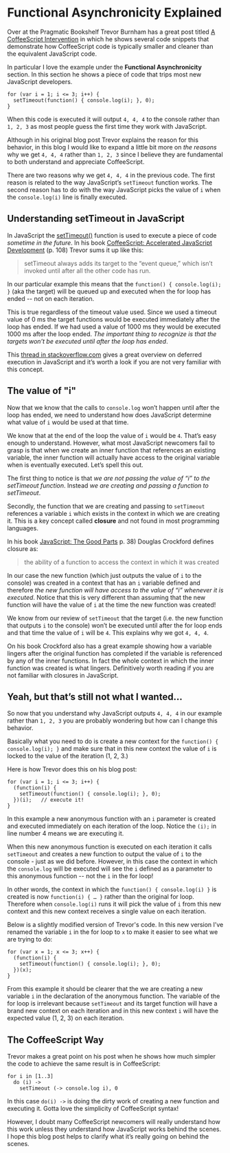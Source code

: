 # Functional Asynchronicity Explained
Over at the Pragmatic Bookshelf Trevor Burnham has a great post titled [A CoffeeScript Intervention](http://pragprog.com/magazines/2011-05/a-coffeescript-intervention) in which he shows several code snippets that demonstrate how CoffeeScript code is typically smaller and cleaner than the equivalent JavaScript code.

In particular I love the example under the **Functional Asynchronicity** section. In this section he shows a piece of code that trips most new JavaScript developers.

```code
for (var i = 1; i <= 3; i++) {
  setTimeout(function() { console.log(i); }, 0);
}
```

When this code is executed it will output `4, 4, 4` to the console rather than `1, 2, 3` as most people guess the first time they work with JavaScript.

Although in his original blog post Trevor explains the reason for this behavior, in this blog I would like to expand a little bit more on *the reasons* why we get `4, 4, 4` rather than `1, 2, 3` since I believe they are fundamental to both understand and appreciate CoffeeScript.

There are two reasons why we get `4, 4, 4` in the previous code. The first reason is related to the way JavaScript’s `setTimeout` function works. The second reason has to do with the way JavaScript picks the value of `i` when the `console.log(i)` line is finally executed.


## Understanding setTimeout in JavaScript

In JavaScript the [setTimeout()](http://www.w3schools.com/js/js_timing.asp) function is used to execute a piece of code *sometime in the future*. In his book [CoffeeScript: Accelerated JavaScript Development](http://www.amazon.com/CoffeeScript-Accelerated-Development-Trevor-Burnham/dp/1934356786) (p. 108) Trevor sums it up like this:

> setTimeout always adds its target to the “event queue,” 
> which isn’t invoked until after all the other code has run.

In our particular example this means that the `function() { console.log(i); }` (aka the target) will be queued up and executed when the for loop has ended -- not on each iteration.

This is true regardless of the timeout value used. Since we used a timeout value of 0 ms the target functions would be executed immediately after the loop has ended. If we had used a value of 1000 ms they would be executed 1000 ms after the loop ended. *The important thing to recognize is that the targets won’t be executed until after the loop has ended*.

This [thread in stackoverflow.com](http://stackoverflow.com/questions/4574940/settimeout-with-zero-delay-used-often-in-web-pages-why) gives a great overview on deferred execution in JavaScript and it’s worth a look if you are not very familiar with this concept.


## The value of "i"

Now that we know that the calls to `console.log` won’t happen until after the loop has ended, we need to understand how does JavaScript determine what value of `i` would be used at that time.

We know that at the end of the loop the value of `i` would be `4`. That’s easy enough to understand. However, what most JavaScript newcomers fail to grasp is that when we create an inner function that references an existing variable, the inner function will actually have access to the original variable when is eventually executed. Let’s spell this out.

The first thing to notice is that *we are not passing the value of “i” to the setTimeout function*. Instead *we are creating and passing a function to setTimeout*.

Secondly, the function that we are creating and passing to `setTimeout` references a variable `i` which exists in the context in which we are creating it. This is a key concept called **closure** and not found in most programming languages.

In his book [JavaScript: The Good Parts](http://www.amazon.com/JavaScript-Good-Parts-Douglas-Crockford/dp/0596517742) p. 38) Douglas Crockford defines closure as:

> the ability of a function to access the context in which it was created

In our case the new function (which just outputs the value of `i` to the console) was created in a context that has an `i` variable defined and therefore *the new function will have access to the value of “i” whenever it is executed*. Notice that this is very different than assuming that the new function will have the value of `i` at the time the new function was created!

We know from our review of `setTimeout` that the target (i.e. the new function that outputs `i` to the console) won’t be executed until after the for loop ends and that time the value of `i` will be `4`. This explains why we got `4, 4, 4`.

On his book Crockford also has a great example showing how a variable lingers after the original function has completed if the variable is referenced by any of the inner functions. In fact the whole context in which the inner function was created is what lingers. Definitively worth reading if you are not familiar with closures in JavaScript.


## Yeah, but that’s still not what I wanted...

So now that you understand why JavaScript outputs `4, 4, 4` in our example rather than `1, 2, 3` you are probably wondering but how can I change this behavior. 

Basically what you need to do is create a new context for the `function() { console.log(i); }` and make sure that in this new context the value of `i` is locked to the value of the iteration (1, 2, 3.)

Here is how Trevor does this on his blog post:

```code
for (var i = 1; i <= 3; i++) {
  (function(i) {
    setTimeout(function() { console.log(i); }, 0);
  })(i);   // execute it!
}
```

In this example a new anonymous function with an `i` parameter is created and executed immediately on each iteration of the loop. Notice the `(i);` in line number 4 means we are executing it.

When this new anonymous function is executed on each iteration it calls `setTimeout` and creates a new function to output the value of `i` to the console - just as we did before. However, in this case the context in which the `console.log` will be executed will see the `i` defined as a parameter to this anonymous function -- not the `i` in the for loop!

In other words, the context in which the `function() { console.log(i) }` is created is now `function(i) { … }` rather than the original for loop. Therefore when `console.log(i)` runs it will pick the value of `i` from this new context and this new context receives a single value on each iteration.

Below is a slightly modified version of Trevor's code. In this new version I’ve renamed the variable `i` in the for loop to `x` to make it easier to see what we are trying to do:

```code
for (var x = 1; x <= 3; x++) {
  (function(i) {
    setTimeout(function() { console.log(i); }, 0);
  })(x);
}
```

From this example it should be clearer that the we are creating a new variable `i` in the declaration of the anonymous function. The variable of the for loop is irrelevant because `setTimeout` and its target function will have a brand new context on each iteration and in this new context `i` will have the expected value (1, 2, 3) on each iteration.


## The CoffeeScript Way

Trevor makes a great point on his post when he shows how much simpler the code to achieve the same result is in CoffeeScript:

```code
for i in [1..3]
  do (i) ->
    setTimeout (-> console.log i), 0
```

In this case `do(i) ->` is doing the dirty work of creating a new function and executing it. Gotta love the simplicity of CoffeeScript syntax!

However, I doubt many CoffeeScript newcomers will really understand how this work unless they understand how JavaScript works behind the scenes. I hope this blog post helps to clarify what it’s really going on behind the scenes.